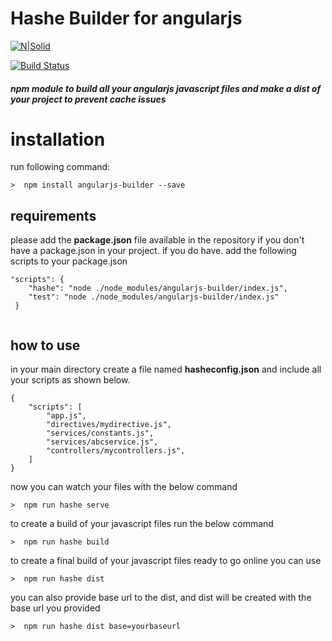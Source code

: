 # Hashe Builder for angularjs

[![N|Solid](https://shahidullahkhan.com/images/powered.png)](https://shahidullahkhan.com)

[![Build Status](https://shahidullahkhan.com/images/passing.svg)](https://travis-ci.org/joemccann/dillinger)

##### npm module to build all your angularjs javascript files and make a dist of your project to prevent cache issues

# installation
run following command:

```>  npm install angularjs-builder --save```

## requirements
please add the **package.json** file available in the repository if you don't have a package.json in your project.
if you do have. add the following scripts to your package.json

```
"scripts": {
    "hashe": "node ./node_modules/angularjs-builder/index.js",
    "test": "node ./node_modules/angularjs-builder/index.js"
 }
 
```

## how to use
in your main directory create a file named **hasheconfig.json** and include all your scripts as shown below.


```
{
    "scripts": [
        "app.js",
        "directives/mydirective.js",
        "services/constants.js",
        "services/abcservice.js",
        "controllers/mycontrollers.js",
    ]
}

```

now you can watch your files with the below command
```
>  npm run hashe serve
```

to create a build of your javascript files run the below command
```
>  npm run hashe build
```

to create a final build of your javascript files ready to go online you can use
```
>  npm run hashe dist
```

you can also provide base url to the dist, and dist will be created with the base url you provided
```
>  npm run hashe dist base=yourbaseurl
```
